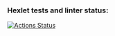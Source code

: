 ### Hexlet tests and linter status:
[![Actions Status](https://github.com/lusorich/frontend-project-lvl2/workflows/hexlet-check/badge.svg)](https://github.com/lusorich/frontend-project-lvl2/actions)